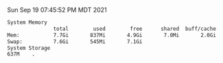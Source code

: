 Sun Sep 19 07:45:52 PM MDT 2021
```bash
System Memory
               total        used        free      shared  buff/cache   available
Mem:           7.7Gi       837Mi       4.9Gi       7.0Mi       2.0Gi       6.5Gi
Swap:          7.6Gi       545Mi       7.1Gi
System Storage
637M	.
```
